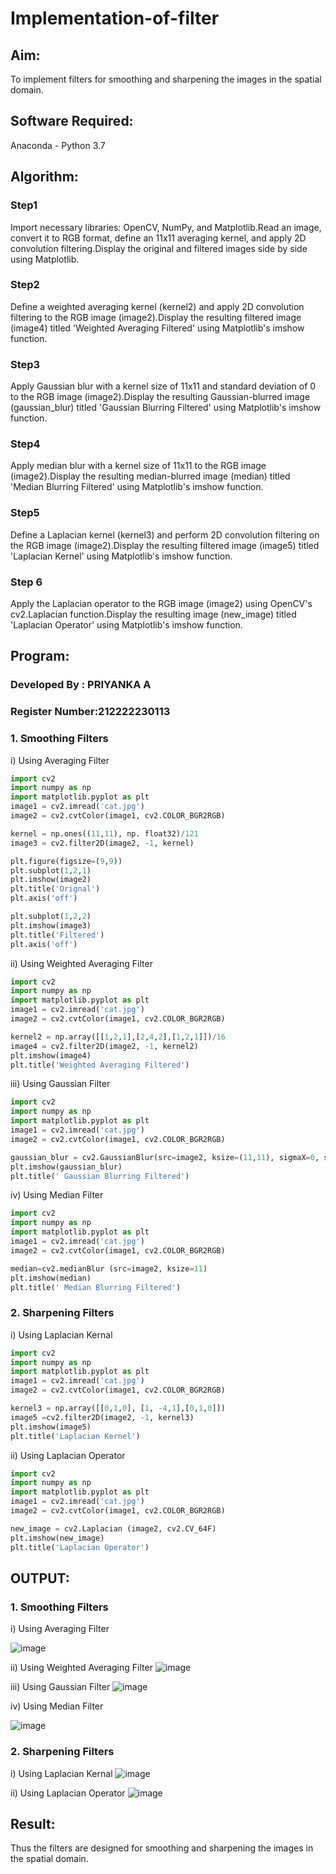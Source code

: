 # Implementation-of-filter
## Aim:
To implement filters for smoothing and sharpening the images in the spatial domain.

## Software Required:
Anaconda - Python 3.7

## Algorithm:
### Step1
Import necessary libraries: OpenCV, NumPy, and Matplotlib.Read an image, convert it to RGB format, define an 11x11 averaging kernel, and apply 2D convolution filtering.Display the original and filtered images side by side using Matplotlib.
### Step2
Define a weighted averaging kernel (kernel2) and apply 2D convolution filtering to the RGB image (image2).Display the resulting filtered image (image4) titled 'Weighted Averaging Filtered' using Matplotlib's imshow function.
### Step3
Apply Gaussian blur with a kernel size of 11x11 and standard deviation of 0 to the RGB image (image2).Display the resulting Gaussian-blurred image (gaussian_blur) titled 'Gaussian Blurring Filtered' using Matplotlib's imshow function.
### Step4
Apply median blur with a kernel size of 11x11 to the RGB image (image2).Display the resulting median-blurred image (median) titled 'Median Blurring Filtered' using Matplotlib's imshow function.
### Step5
Define a Laplacian kernel (kernel3) and perform 2D convolution filtering on the RGB image (image2).Display the resulting filtered image (image5) titled 'Laplacian Kernel' using Matplotlib's imshow function.
### Step 6
Apply the Laplacian operator to the RGB image (image2) using OpenCV's cv2.Laplacian function.Display the resulting image (new_image) titled 'Laplacian Operator' using Matplotlib's imshow function.
## Program:
### Developed By : PRIYANKA A
### Register Number:212222230113


### 1. Smoothing Filters

i) Using Averaging Filter
```py
import cv2
import numpy as np
import matplotlib.pyplot as plt
image1 = cv2.imread('cat.jpg')
image2 = cv2.cvtColor(image1, cv2.COLOR_BGR2RGB)

kernel = np.ones((11,11), np. float32)/121
image3 = cv2.filter2D(image2, -1, kernel)

plt.figure(figsize=(9,9))
plt.subplot(1,2,1)
plt.imshow(image2)
plt.title('Orignal')
plt.axis('off')

plt.subplot(1,2,2)
plt.imshow(image3)
plt.title('Filtered')
plt.axis('off')
```
ii) Using Weighted Averaging Filter
```py
import cv2
import numpy as np
import matplotlib.pyplot as plt
image1 = cv2.imread('cat.jpg')
image2 = cv2.cvtColor(image1, cv2.COLOR_BGR2RGB)

kernel2 = np.array([[1,2,1],[2,4,2],[1,2,1]])/16
image4 = cv2.filter2D(image2, -1, kernel2)
plt.imshow(image4)
plt.title('Weighted Averaging Filtered')

```
iii) Using Gaussian Filter
```py
import cv2
import numpy as np
import matplotlib.pyplot as plt
image1 = cv2.imread('cat.jpg')
image2 = cv2.cvtColor(image1, cv2.COLOR_BGR2RGB)

gaussian_blur = cv2.GaussianBlur(src=image2, ksize=(11,11), sigmaX=0, sigmaY=0)
plt.imshow(gaussian_blur)
plt.title(' Gaussian Blurring Filtered')
```

iv) Using Median Filter
```py
import cv2
import numpy as np
import matplotlib.pyplot as plt
image1 = cv2.imread('cat.jpg')
image2 = cv2.cvtColor(image1, cv2.COLOR_BGR2RGB)

median=cv2.medianBlur (src=image2, ksize=11)
plt.imshow(median)
plt.title(' Median Blurring Filtered')

```

### 2. Sharpening Filters
i) Using Laplacian Kernal
```py
import cv2
import numpy as np
import matplotlib.pyplot as plt
image1 = cv2.imread('cat.jpg')
image2 = cv2.cvtColor(image1, cv2.COLOR_BGR2RGB)

kernel3 = np.array([[0,1,0], [1, -4,1],[0,1,0]])
image5 =cv2.filter2D(image2, -1, kernel3)
plt.imshow(image5)
plt.title('Laplacian Kernel')
```
ii) Using Laplacian Operator
```py
import cv2
import numpy as np
import matplotlib.pyplot as plt
image1 = cv2.imread('cat.jpg')
image2 = cv2.cvtColor(image1, cv2.COLOR_BGR2RGB)

new_image = cv2.Laplacian (image2, cv2.CV_64F)
plt.imshow(new_image)
plt.title('Laplacian Operator')
```

## OUTPUT:
### 1. Smoothing Filters
i) Using Averaging Filter

![image](https://github.com/PriyankaAnnadurai/Implementation-of-filter/assets/118351569/431b72c4-ec90-4066-852b-acd80e9a8abc)


ii) Using Weighted Averaging Filter
![image](https://github.com/PriyankaAnnadurai/Implementation-of-filter/assets/118351569/2056b212-c5c5-46f9-ba51-730d630504b8)


iii) Using Gaussian Filter
![image](https://github.com/PriyankaAnnadurai/Implementation-of-filter/assets/118351569/7d4d447f-ca49-4c7c-9c30-e22d9ead1214)



iv) Using Median Filter

![image](https://github.com/PriyankaAnnadurai/Implementation-of-filter/assets/118351569/92bb5f15-02ae-4da2-8636-57348361116c)

### 2. Sharpening Filters
i) Using Laplacian Kernal
![image](https://github.com/PriyankaAnnadurai/Implementation-of-filter/assets/118351569/4e42228e-6e4f-4f4c-ab8c-5f95586cef3d)


ii) Using Laplacian Operator
![image](https://github.com/PriyankaAnnadurai/Implementation-of-filter/assets/118351569/a3c227e2-a760-4567-8247-a5792b92f1c6)


## Result:
Thus the filters are designed for smoothing and sharpening the images in the spatial domain.
